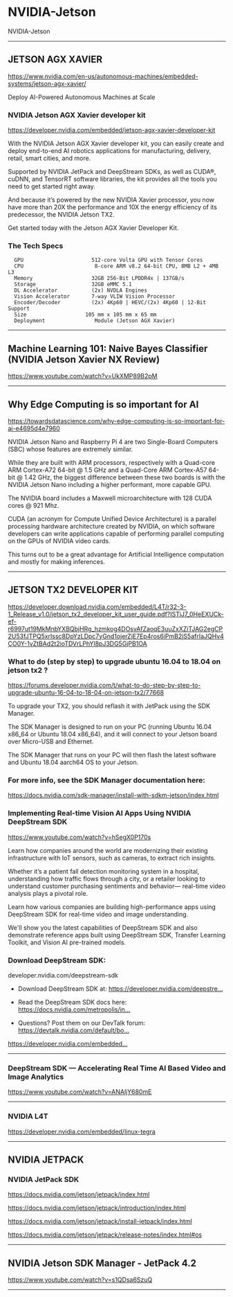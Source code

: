 # NVIDIA-Jetson
NVIDIA-Jetson


-------


## JETSON AGX XAVIER
https://www.nvidia.com/en-us/autonomous-machines/embedded-systems/jetson-agx-xavier/

Deploy AI-Powered Autonomous Machines at Scale

### NVIDIA Jetson AGX Xavier developer kit
https://developer.nvidia.com/embedded/jetson-agx-xavier-developer-kit

With the NVIDIA Jetson AGX Xavier developer kit, you can easily create and deploy end-to-end AI robotics applications for manufacturing, delivery, retail, smart cities, and more. 

Supported by NVIDIA JetPack and DeepStream SDKs, as well as CUDA®, cuDNN, and TensorRT software libraries, the kit provides all the tools you need to get started right away. 

And because it’s powered by the new NVIDIA Xavier processor, you now have more than 20X the performance and 10X the energy efficiency of its predecessor, the NVIDIA Jetson TX2. 

Get started today with the Jetson AGX Xavier Developer Kit.


### The Tech Specs
      GPU	                   512-core Volta GPU with Tensor Cores
      CPU                   	8-core ARM v8.2 64-bit CPU, 8MB L2 + 4MB L3
      Memory	               32GB 256-Bit LPDDR4x | 137GB/s
      Storage	               32GB eMMC 5.1
      DL Accelerator	       (2x) NVDLA Engines
      Vision Accelerator	   7-way VLIW Vision Processor
      Encoder/Decoder	       (2x) 4Kp60 | HEVC/(2x) 4Kp60 | 12-Bit Support
      Size	                 105 mm x 105 mm x 65 mm
      Deployment            	Module (Jetson AGX Xavier)
      
      
      
      
-------

## Machine Learning 101: Naive Bayes Classifier (NVIDIA Jetson Xavier NX Review)
https://www.youtube.com/watch?v=UkXMP89B2pM


-------

## Why Edge Computing is so important for AI
https://towardsdatascience.com/why-edge-computing-is-so-important-for-ai-e4695d4e7960

NVIDIA Jetson Nano and Raspberry Pi 4 are two Single-Board Computers (SBC) whose features are extremely similar. 

While they are built with ARM processors, respectively with a Quad-core ARM Cortex-A72 64-bit @ 1.5 GHz and a Quad-Core ARM Cortex-A57 64-bit @ 1.42 GHz, the biggest difference between these two boards is with the NVIDIA Jetson Nano including a higher performant, more capable GPU. 

The NVIDIA board includes a Maxwell microarchitecture with 128 CUDA cores @ 921 Mhz. 

CUDA (an acronym for Compute Unified Device Architecture) is a parallel processing hardware architecture created by NVIDIA, on which software developers can write applications capable of performing parallel computing on the GPUs of NVIDIA video cards. 

This turns out to be a great advantage for Artificial Intelligence computation and mostly for making inferences.





-------


## JETSON TX2 DEVELOPER KIT
https://developer.download.nvidia.com/embedded/L4T/r32-3-1_Release_v1.0/jetson_tx2_developer_kit_user_guide.pdf?ISTiJ7_0HeEXUCk-ef-r6997ut19MkMnbYXBQbjHRg_hzmkog4DOsvAfZaoqE3uuZxXZiTJAG2egCP2U53fJTPQ5xrIssc8DpYzLDpc7yGnd1ojerZjE7Ep4ros6iPmB2jS5afrIaJQHv4CO0Y-1vZtBAd2t2ioTDVrLPhYl8pJ3DG5GjPB1OA




      
### What to do (step by step) to upgrade ubuntu 16.04 to 18.04 on jetson tx2 ?
https://forums.developer.nvidia.com/t/what-to-do-step-by-step-to-upgrade-ubuntu-16-04-to-18-04-on-jetson-tx2/77668


To upgrade your TX2, you should reflash it with JetPack using the SDK Manager. 

The SDK Manager is designed to run on your PC (running Ubuntu 16.04 x86_64 or Ubuntu 18.04 x86_64), and it will connect to your Jetson board over Micro-USB and Ethernet. 

The SDK Manager that runs on your PC will then flash the latest software and Ubuntu 18.04 aarch64 OS to your Jetson.

### For more info, see the SDK Manager documentation here: 
https://docs.nvidia.com/sdk-manager/install-with-sdkm-jetson/index.html 


### Implementing Real-time Vision AI Apps Using NVIDIA DeepStream SDK
https://www.youtube.com/watch?v=hSegX0P170s


Learn how companies around the world are modernizing their existing infrastructure with IoT sensors, such as cameras, to extract rich insights. 

Whether it’s a patient fall detection monitoring system in a hospital, understanding how traffic flows through a city, or a retailer looking to understand customer purchasing sentiments and behavior— real-time video analysis plays a pivotal role. 

Learn how various companies are building high-performance apps using DeepStream SDK for real-time video and image understanding. 

We'll show you the latest capabilities of DeepStream SDK and also demonstrate reference apps built using DeepStream SDK, Transfer Learning Toolkit, and Vision AI pre-trained models.

### Download DeepStream SDK:
developer.nvidia.com/deepstream-sdk

- Download DeepStream SDK at: https://developer.nvidia.com/deepstre...​

- Read the DeepStream SDK docs here: https://docs.nvidia.com/metropolis/in...​

- Questions? Post them on our DevTalk forum: https://devtalk.nvidia.com/default/bo...​

https://developer.nvidia.com/embedded...​


-------

### DeepStream SDK — Accelerating Real Time AI Based Video and Image Analytics
https://www.youtube.com/watch?v=ANAljY680mE

-------


### NVIDIA L4T
https://developer.nvidia.com/embedded/linux-tegra

-------

## NVIDIA JETPACK

### NVIDIA JetPack SDK
https://docs.nvidia.com/jetson/jetpack/index.html

https://docs.nvidia.com/jetson/jetpack/introduction/index.html

https://docs.nvidia.com/jetson/jetpack/install-jetpack/index.html

https://docs.nvidia.com/jetson/jetpack/release-notes/index.html#os


-------

## NVIDIA Jetson SDK Manager - JetPack 4.2
https://www.youtube.com/watch?v=s1QDsa6SzuQ



-------



